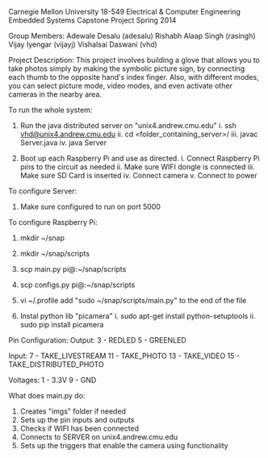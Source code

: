 Carnegie Mellon University
18-549 Electrical & Computer Engineering Embedded Systems Capstone Project
Spring 2014

Group Members:
Adewale Desalu (adesalu)
Rishabh Alaap Singh (rasingh)
Vijay Iyengar (vijayj)
Vishalsai Daswani (vhd)

Project Description:
This project involves building a glove that allows you to take photos simply by making the symbolic picture sign, by connecting each thumb to the opposite hand's index finger. Also, with different modes, you can select picture mode, video modes, and even activate other cameras in the nearby area.

To run the whole system:
1. Run the java distributed server on "unix4.andrew.cmu.edu"
    i. ssh vhd@unix4.andrew.cmu.edu
    ii. cd <folder_containing_server>/
    iii. javac Server.java
    iv. java Server

2. Boot up each Raspberry Pi and use as directed.
    i. Connect Raspberry Pi pins to the circuit as needed
    ii. Make sure WIFI dongle is connected
    iii. Make sure SD Card is inserted
    iv. Connect camera
    v. Connect to power



To configure Server:
1. Make sure configured to run on port 5000


To configure Raspberry Pi:
1. mkdir ~/snap
2. mkdir ~/snap/scripts
3. scp main.py pi@<ipaddr>:~/snap/scripts
4. scp configs.py pi@<ipaddr>:~/snap/scripts
5. vi ~/.profile
    add "sudo ~/snap/scripts/main.py" to the end of the file

6. Instal python lib "picamera"
    i. sudo apt-get install python-setuptools
    ii. sudo pip install picamera



Pin Configuration:
Output:
    3 - REDLED
    5 - GREENLED

Input:
    7 - TAKE_LIVESTREAM
    11 - TAKE_PHOTO
    13 - TAKE_VIDEO
    15 - TAKE_DISTRIBUTED_PHOTO

Voltages:
    1 - 3.3V
    9 - GND



What does main.py do:
1. Creates "imgs" folder if needed
2. Sets up the pin inputs and outputs
3. Checks if WIFI has been connected
4. Connects to SERVER on unix4.andrew.cmu.edu
5. Sets up the triggers that enable the camera using functionality


